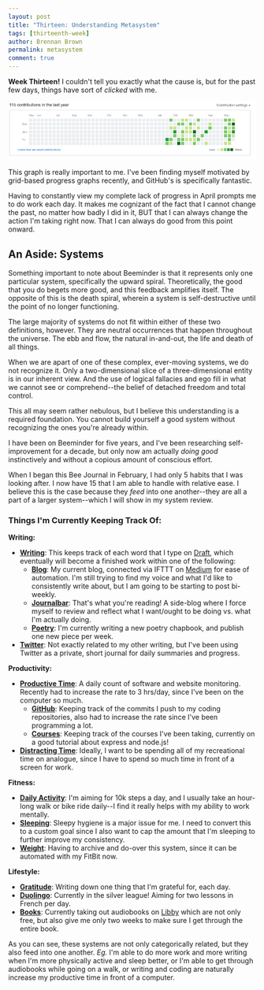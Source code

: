 ```yaml
---
layout: post
title: "Thirteen: Understanding Metasystem"
tags: [thirteenth-week]
author: Brennan Brown
permalink: metasystem
comment: true
---
```


**Week Thirteen!** I couldn't tell you exactly what the cause is, but for the past few days, things have sort of *clicked* with me. 

![GitHub Graph](graph.png "My daily contributions")

This graph is really important to me. I've been finding myself  motivated by grid-based progress graphs recently, and GitHub's is specifically fantastic. 

Having to constantly view my complete lack of progress in April prompts me to do work each day. It makes me cognizant of the fact that I cannot change the past, no matter how badly I did in it, BUT that I can always change the action I'm taking right now. That I can always do good from this point onward.

## An Aside: Systems

Something important to note about Beeminder is that it represents only one particular system, specifically the upward spiral. Theoretically, the good that you do begets more good, and this feedback amplifies itself. The opposite of this is the death spiral, wherein a system is self-destructive until the point of no longer functioning. 

The large majority of systems do not fit within either of these two definitions, however. They are neutral occurrences that happen throughout the universe. The ebb and flow, the natural in-and-out, the life and death of all things. 

When we are apart of one of these complex, ever-moving systems, we do not recognize it. Only a two-dimensional slice of a three-dimensional entity is in our inherent view. And the use of logical fallacies and ego fill in what we cannot see or comprehend--the belief of detached freedom and total control.  

This all may seem rather nebulous, but I believe this understanding is a required foundation. You cannot build yourself a good system without recognizing the ones you're already within. 

I have been on Beeminder for five years, and I've been researching self-improvement for a decade, but only now am actually *doing good* instinctively and without a copious amount of conscious effort. 

When I began this Bee Journal in February, I had only 5 habits that I was looking after. I now have 15 that I am able to handle with relative ease. I believe this is the case because they *feed* into one another--they are all a part of a larger system--which I will show in my system review.

### Things I'm Currently Keeping Track Of:

**Writing:**

- **[Writing](https://beeminder.com/brennanbrown/writing)**: This keeps track of each word that I type on [Draft](https://draftin.com), which eventually will become a finished work within one of the following:
    * **[Blog](https://beeminder.com/brennanbrown/blog)**: My current blog, connected via IFTTT on [Medium](https://medium.com/brennanbrown) for ease of automation. I'm still trying to find my voice and what I'd like to consistently write about, but I am going to be starting to post bi-weekly.
    * **[Journalbar](https://beeminder.com/brennanbrown/journalbar)**: That's what you're reading! A side-blog where I force myself to review and reflect what I want/ought to be doing vs. what I'm actually doing. 
    * **[Poetry](https://beeminder.com/brennanbrown/poetry)**: I'm currently writing a new poetry chapbook, and publish one new piece per week.
- **[Twitter](https://beeminder.com/brennanbrown/twitter)**: Not exactly related to my other writing, but I've been using Twitter as a private, short journal for daily summaries and progress.

**Productivity:**

- **[Productive Time](https://beeminder.com/brennanbrown/productivity)**: A daily count of software and website monitoring. Recently had to increase the rate to 3 hrs/day, since I've been on the computer so much.
    * **[GitHub](https://beeminder.com/brennanbrown/github)**: Keeping track of the commits I push to my coding repositories, also had to increase the rate since I've been programming a lot.
    * **[Courses](https://beeminder.com/brennanbrown/courses)**: Keeping track of the courses I've been taking, currently on a good tutorial about express and node.js!
- **[Distracting Time](https://beeminder.com/brennanbrown/distraction)**: Ideally, I want to be spending all of my recreational time on analogue, since I have to spend so much time in front of a screen for work. 

**Fitness:**

* **[Daily Activity](https://beeminder.com/brennanbrown/fitness)**: I'm aiming for 10k steps a day, and I usually take an hour-long walk or bike ride daily--I find it really helps with my ability to work mentally.
* **[Sleeping](https://beeminder.com/brennanbrown/sleep)**: Sleepy hygiene is a major issue for me. I need to convert this to a custom goal since I also want to cap the amount that I'm sleeping to further improve my consistency.
* **[Weight](https://beeminder.com/brennanbrown/weight)**: Having to archive and do-over this system, since it can be automated with my FitBit now.

**Lifestyle:**

* **[Gratitude](https://beeminder.com/brennanbrown/gratitude)**: Writing down one thing that I'm grateful for, each day.
* **[Duolingo](https://beeminder.com/brennanbrown/duolingo)**: Currently in the silver league! Aiming for two lessons in French per day.
* **[Books](https://beeminder.com/brennanbrown/books)**: Currently taking out audiobooks on [Libby](https://www.overdrive.com/apps/libby/) which are not only free, but also give me only two weeks to make sure I get through the entire book.

As you can see, these systems are not only categorically related, but they also feed into one another. *Eg.* I'm able to do more work and more writing when I'm more physically active and sleep better, or I'm able to get through audiobooks while going on a walk, or writing and coding are naturally increase my productive time in front of a computer.
